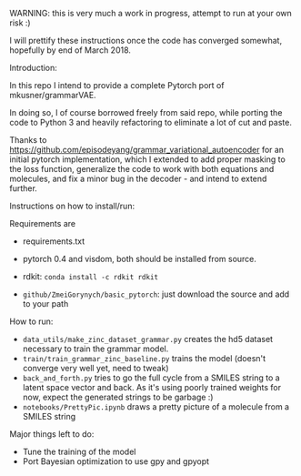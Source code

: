 WARNING: this is very much a work in progress, attempt to run at your own risk :)

I will prettify these instructions once the code has converged somewhat, hopefully by end of March 2018.

Introduction:

In this repo I intend to provide a complete Pytorch port of mkusner/grammarVAE.

In doing so, I of course borrowed freely from said repo, while porting the code to Python 3 and heavily refactoring to eliminate a lot of cut and paste.

Thanks to https://github.com/episodeyang/grammar_variational_autoencoder for an
initial pytorch implementation, which I extended to add proper masking to the loss function,
generalize the code to work with both equations and molecules, and fix a minor bug in the decoder - and intend to extend further.

Instructions on how to install/run:

Requirements are 

* requirements.txt 

* pytorch 0.4 and visdom, both should be installed from source.

* rdkit: `conda install -c rdkit rdkit`

* `github/ZmeiGorynych/basic_pytorch`: just download the source and add to your path


How to run:
* `data_utils/make_zinc_dataset_grammar.py` creates the hd5 dataset necessary to train the grammar model.
* `train/train_grammar_zinc_baseline.py` trains the model (doesn't converge very well yet, need to tweak)
* `back_and_forth.py` tries to go the full cycle from a SMILES string to a latent space vector and back. As it's using poorly trained weights for now, expect the generated strings to be garbage :)
* `notebooks/PrettyPic.ipynb` draws a pretty picture of a molecule from a SMILES string

Major things left to do:
* Tune the training of the model
* Port Bayesian optimization to use gpy and gpyopt